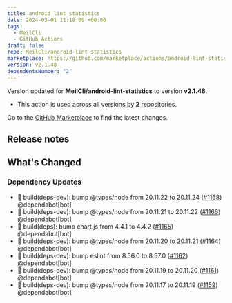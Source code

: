```yaml
---
title: android lint statistics
date: 2024-03-01 11:18:09 +00:00
tags:
  - MeilCli
  - GitHub Actions
draft: false
repo: MeilCli/android-lint-statistics
marketplace: https://github.com/marketplace/actions/android-lint-statistics
version: v2.1.48
dependentsNumber: "2"
---
```



Version updated for **MeilCli/android-lint-statistics** to version **v2.1.48**.
- This action is used across all versions by **2** repositories.

Go to the [GitHub Marketplace](https://github.com/marketplace/actions/android-lint-statistics) to find the latest changes.

## Release notes

## What's Changed
### Dependency Updates
- :green_book: build(deps-dev): bump @types/node from 20.11.22 to 20.11.24 ([#1168](https://github.com/MeilCli/android-lint-statistics/pull/1168)) @dependabot[bot]
- :green_book: build(deps-dev): bump @types/node from 20.11.21 to 20.11.22 ([#1166](https://github.com/MeilCli/android-lint-statistics/pull/1166)) @dependabot[bot]
- :green_book: build(deps): bump chart.js from 4.4.1 to 4.4.2 ([#1165](https://github.com/MeilCli/android-lint-statistics/pull/1165)) @dependabot[bot]
- :green_book: build(deps-dev): bump @types/node from 20.11.20 to 20.11.21 ([#1164](https://github.com/MeilCli/android-lint-statistics/pull/1164)) @dependabot[bot]
- :green_book: build(deps-dev): bump eslint from 8.56.0 to 8.57.0 ([#1162](https://github.com/MeilCli/android-lint-statistics/pull/1162)) @dependabot[bot]
- :green_book: build(deps-dev): bump @types/node from 20.11.19 to 20.11.20 ([#1161](https://github.com/MeilCli/android-lint-statistics/pull/1161)) @dependabot[bot]
- :green_book: build(deps-dev): bump @types/node from 20.11.17 to 20.11.19 ([#1159](https://github.com/MeilCli/android-lint-statistics/pull/1159)) @dependabot[bot]
